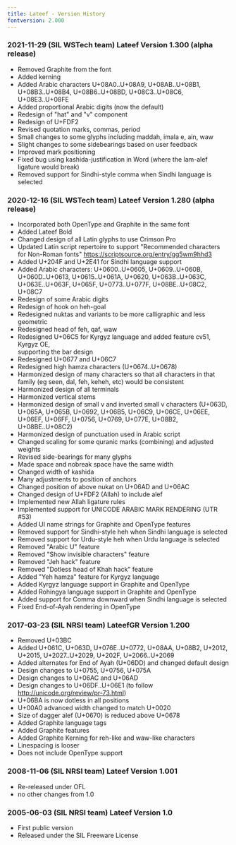 ```yaml
---
title: Lateef - Version History
fontversion: 2.000
---
```


### 2021-11-29 (SIL WSTech team) Lateef Version 1.300 (alpha release)
- Removed Graphite from the font
- Added kerning
- Added Arabic characters U+08A0..U+08A9, U+08AB..U+08B1, U+08B3..U+08B4, U+08B6..U+08BD, U+08C3..U+08C6,
  U+08E3..U+08FE
- Added proportional Arabic digits (now the default)
- Redesign of "hat" and "v" component
- Redesign of U+FDF2
- Revised quotation marks, commas, period
- Small changes to some glyphs including maddah, imala e, ain, waw 
- Slight changes to some sidebearings based on user feedback
- Improved mark positioning
- Fixed bug using kashida-justification in Word (where the lam-alef ligature would break)
- Removed support for Sindhi-style comma when Sindhi language is selected

### 2020-12-16 (SIL WSTech team) Lateef Version 1.280 (alpha release)
- Incorporated both OpenType and Graphite in the same font
- Added Lateef Bold
- Changed design of all Latin glyphs to use Crimson Pro
- Updated Latin script repertoire to support "Recommended characters for Non-Roman fonts"
  https://scriptsource.org/entry/gg5wm9hhd3
- Added U+204F and U+2E41 for Sindhi language support
- Added Arabic characters: U+0600..U+0605, U+0609..U+060B, U+060D..U+0613, U+0615..U+061A, U+0620,
  U+063B..U+063C, U+063E..U+063F, U+065F, U+0773..U+077F, U+08BE..U+08C2, U+08C7
- Redesign of some Arabic digits
- Redesign of hook on heh-goal
- Redesigned nuktas and variants to be more calligraphic and less geometric
- Redesigned head of feh, qaf, waw
- Redesigned U+06C5 for Kyrgyz language and added feature cv51, Kyrgyz OE,	 
  supporting the bar design
- Redesigned U+0677 and U+06C7
- Redesigned high hamza characters (U+0674..U+0678)
- Harmonized design of many characters so that all characters in that family (eg seen, dal, feh, keheh, etc) would be consistent
- Harmonized design of all terminals
- Harmonized vertical stems
- Harmonized design of small v and inverted small v characters (U+063D, U+065A,
  U+065B, U+0692, U+06B5, U+06C9, U+06CE, U+06EE, U+06EF, U+06FF, U+0756,
  U+0769, U+077E, U+08B2, U+08BE..U+08C2)
- Harmonized design of punctuation used in Arabic script
- Changed scaling for some quranic marks (combining) and adjusted weights
- Revised side-bearings for many glyphs
- Made space and nobreak space have the same width
- Changed width of kashida
- Many adjustments to position of anchors
- Changed position of above nukat on U+06AD and U+06AC
- Changed design of U+FDF2 (Allah) to include alef
- Implemented new Allah ligature rules
- Implemented support for UNICODE ARABIC MARK RENDERING (UTR #53) 
- Added UI name strings for Graphite and OpenType features
- Removed support for Sindhi-style heh when Sindhi language is selected
- Removed support for Urdu-style heh when Urdu language is selected
- Removed "Arabic U" feature
- Removed "Show invisible characters" feature
- Removed "Jeh hack" feature
- Removed "Dotless head of Khah hack" feature
- Added "Yeh hamza" feature for Kyrgyz language
- Added Kyrgyz language support in Graphite and OpenType
- Added Rohingya language support in Graphite and OpenType
- Added support for Comma downward when Sindhi language is selected
- Fixed End-of-Ayah rendering in OpenType

### 2017-03-23 (SIL NRSI team) LateefGR Version 1.200
- Removed U+03BC
- Added U+061C, U+063D, U+076E..U+0772, U+08AA, U+08B2, U+2012, U+2015, 
  U+2027..U+2029, U+202F, U+2066..U+2069
- Added alternates for End of Ayah (U+06DD) and changed default design
- Design changes to U+0755, U+0756, U+075A
- Design changes to U+06AC and U+06AD
- Design changes to U+06DF..U+06E1 (to follow http://unicode.org/review/pr-73.html)
- U+06BA is now dotless in all positions
- U+00A0 advanced width changed to match U+0020
- Size of dagger alef (U+0670) is reduced above U+0678
- Added Graphite language tags 
- Added Graphite features 
- Added Graphite Kerning for reh-like and waw-like characters 
- Linespacing is looser
- Does not include OpenType support

### 2008-11-06 (SIL NRSI team) Lateef Version 1.001
- Re-released under OFL
- no other changes from 1.0

### 2005-06-03 (SIL NRSI team) Lateef Version 1.0
- First public version
- Released under the SIL Freeware License



